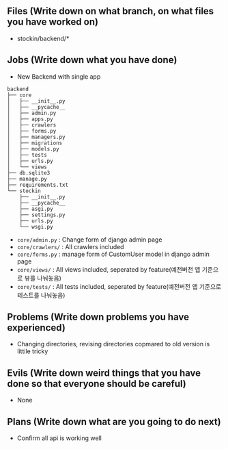 ## Files (Write down on what branch, on what files you have worked on)
  - stockin/backend/*

## Jobs (Write down what you have done)
  - New Backend with single app
  ```
  backend
  ├── core
  │   ├── __init__.py
  │   ├── __pycache__
  │   ├── admin.py
  │   ├── apps.py
  │   ├── crawlers
  │   ├── forms.py
  │   ├── managers.py
  │   ├── migrations
  │   ├── models.py
  │   ├── tests
  │   ├── urls.py
  │   └── views
  ├── db.sqlite3
  ├── manage.py
  ├── requirements.txt
  └── stockin
      ├── __init__.py
      ├── __pycache__
      ├── asgi.py
      ├── settings.py
      ├── urls.py
      └── wsgi.py
  ```
  - ```core/admin.py``` : Change form of django admin page
  - ```core/crawlers/``` : All crawlers included
  - ```core/forms.py``` : manage form of CustomUser model in django admin page
  - ```core/views/``` : All views included, seperated by feature(예전버전 앱 기준으로 뷰를 나눠놓음)
  - ```core/tests/``` : All tests included, seperated by feature(예전버전 앱 기준으로 테스트를 나눠놓음)
  

## Problems (Write down problems you have experienced)
  - Changing directories, revising directories copmared to old version is littile tricky  
    
## Evils (Write down weird things that you have done so that everyone should be careful)
  - None

## Plans (Write down what are you going to do next)
  - Confirm all api is working well
  
  
